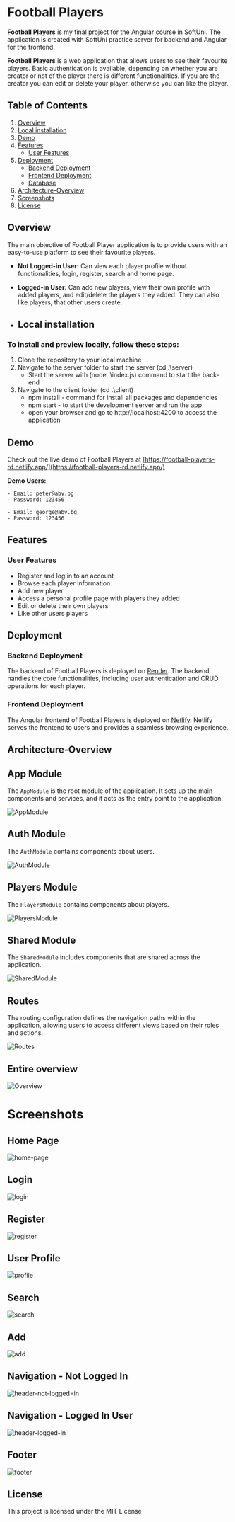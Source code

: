 # Football Players

**Football Players** is my final project for the Angular course in SoftUni. The application is created with SoftUni practice server for backend and Angular for the frontend.

**Football Players** is a web application that allows users to see their favourite players. Basic authentication is available, depending on whether you are creator or not of the player there is different functionalities. If you are the creator you can edit or delete your player, otherwise you can like the player.  

## Table of Contents

1. [Overview](#overview)
2. [Local installation](#local-installation)
3. [Demo](#demo)
4. [Features](#features)
   - [User Features](#user-features)
5. [Deployment](#deployment)
   - [Backend Deployment](#backend-deployment)
   - [Frontend Deployment](#frontend-deployment)
   - [Database](#database)
6. [Architecture-Overview](#architecture-overview)
7. [Screenshots](#screenshots)
8. [License](#license)
   
## Overview

The main objective of Football Player application is to provide users with an easy-to-use platform to see their favourite players.

- **Not Logged-in User:** Can view each player profile without functionalities, login, register, search and home page.
- **Logged-in User:** Can add new players, view their own profile with added players, and edit/delete the players they added. They can also like players, that other users create.

- ## Local installation

### To install and preview locally, follow these steps:
1. Clone the repository to your local machine
2. Navigate to the server folder to start the server (cd .\server\)
    - Start the server with (node .\index.js) command to start the back-end
3. Navigate to the client folder (cd .\client\)
    - npm install - command for install all packages and dependencies
    - npm start - to start the development server and run the app
    - open your browser and go to http://localhost:4200 to access the application
  
## Demo

Check out the live demo of Football Players at [https://football-players-rd.netlify.app/](https://football-players-rd.netlify.app/)

**Demo Users:**

    - Email: peter@abv.bg
    - Password: 123456

    - Email: george@abv.bg
    - Password: 123456

## Features

### User Features

- Register and log in to an account
- Browse each player information
- Add new player
- Access a personal profile page with players they added
- Edit or delete their own players
- Like other users players

## Deployment

### Backend Deployment

The backend of Football Players is deployed on [Render](https://render.com/). The backend handles the core functionalities, including user authentication and CRUD operations for each player.

### Frontend Deployment

The Angular frontend of Football Players is deployed on [Netlify](https://www.netlify.com/). Netlify serves the frontend to users and provides a seamless browsing experience.

## Architecture-Overview

## App Module
The `AppModule` is the root module of the application. It sets up the main components and services, and it acts as the entry point to the application.

![AppModule](https://github.com/RosenDobrev10/Football-Players/assets/104829819/417f5fb7-cca6-406c-a216-65ae346d4aff)

## Auth Module
The `AuthModule` contains components about users.

![AuthModule](https://github.com/RosenDobrev10/Football-Players/assets/104829819/a9947a91-5ae8-4939-897a-2053bf194d2d)

## Players Module
The `PlayersModule` contains components about players.

![PlayersModule](https://github.com/RosenDobrev10/Football-Players/assets/104829819/c03b17a4-07d7-4a74-8a33-ab00e8f07578)

## Shared Module
The `SharedModule` includes components that are shared across the application.

![SharedModule](https://github.com/RosenDobrev10/Football-Players/assets/104829819/449cc300-4df5-4f5c-ba31-b9e011f53323)

## Routes
The routing configuration defines the navigation paths within the application, allowing users to access different views based on their roles and actions.

![Routes](https://github.com/RosenDobrev10/Football-Players/assets/104829819/a47cf93a-c391-4db5-8eb8-7618c70c7904)

## Entire overview
![Overview](https://github.com/RosenDobrev10/Football-Players/assets/104829819/23a2e762-2002-4c55-b80b-e14a49286835)

# Screenshots

## Home Page
![home-page](https://github.com/RosenDobrev10/Football-Players/assets/104829819/5248dd6b-7b63-44f7-8814-e4d0c7903e89)

## Login
![login](https://github.com/RosenDobrev10/Football-Players/assets/104829819/16ea197e-fb0b-45e4-bd4b-d0d64af92020)

## Register
![register](https://github.com/RosenDobrev10/Football-Players/assets/104829819/5deb83ea-f8b9-4546-b0cf-55b496ddf53a)

## User Profile
![profile](https://github.com/RosenDobrev10/Football-Players/assets/104829819/5b05f0a6-eb08-40a5-b78a-bfef3afd5448)

## Search
![search](https://github.com/RosenDobrev10/Football-Players/assets/104829819/c62d081d-b72f-4aa2-97e1-b656f304f663)

## Add
![add](https://github.com/RosenDobrev10/Football-Players/assets/104829819/02bb608b-a1f5-4e8b-adf4-70a771c8f807)

## Navigation - Not Logged In
![header-not-logged=in](https://github.com/RosenDobrev10/Football-Players/assets/104829819/0bded223-5a14-4518-96ff-b01f9f83fb38)

## Navigation - Logged In User
![header-logged-in](https://github.com/RosenDobrev10/Football-Players/assets/104829819/46966bee-1b7a-4437-b35b-7bed9075f98f)

## Footer
![footer](https://github.com/RosenDobrev10/Football-Players/assets/104829819/f5c27107-ea9b-437c-8ba0-cc51c3a6fc28)

## License

This project is licensed under the MIT License
